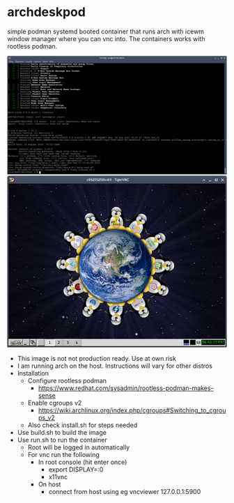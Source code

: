 # archdeskpod

simple podman systemd booted container that runs arch with icewm window manager where you can vnc into. The containers works with rootless podman.

![Login](https://github.com/saschalippert/archdeskpod/blob/master/login.png)
![VNC](https://github.com/saschalippert/archdeskpod/blob/master/vncviewer.png)

- This image is not not production ready. Use at own risk
- I am running arch on the host. Instructions will vary for other distros
- Installation
    - Configure rootless podman
        - https://www.redhat.com/sysadmin/rootless-podman-makes-sense
    - Enable cgroups v2
        - https://wiki.archlinux.org/index.php/cgroups#Switching_to_cgroups_v2
    - Also check install.sh for steps needed
- Use build.sh to build the image
- Use run.sh to run the container
    - Root will be logged in automatically
    - For vnc run the following
        - In root console (hit enter once)
            - export DISPLAY=:0
            - x11vnc
        - On host
            - connect from host using eg vncviewer 127.0.0.1:5900
